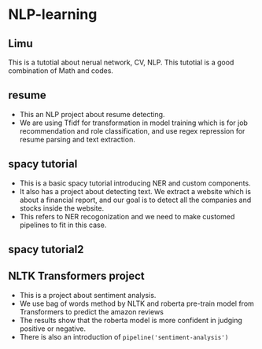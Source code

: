 # NLP-learning

## Limu
This is a tutotial about nerual network, CV, NLP. This tutotial is a good combination of Math and codes.

## resume
- This an NLP project about resume detecting.
- We are using Tfidf for transformation in model training which is for job recommendation and role classification, and use regex repression for resume parsing and text extraction.

## spacy tutorial
- This is a basic spacy tutorial introducing NER and custom components.
- It also has a project about detecting text. We extract a website which is about a financial report, and our goal is to detect all the companies and stocks inside the website.
- This refers to NER recogonization and we need to make customed pipelines to fit in this case.

## spacy tutorial2

## NLTK Transformers project
- This is a project about sentiment analysis.
- We use bag of words method by NLTK and roberta pre-train model from Transformers to predict the amazon reviews
- The results show that the roberta model is more confident in judging positive or negative.
- There is also an introduction of `pipeline('sentiment-analysis')`
